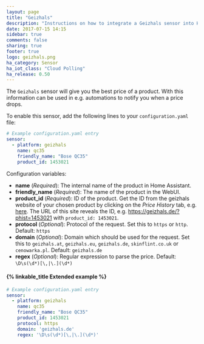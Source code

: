 ```yaml
---
layout: page
title: "Geizhals"
description: "Instructions on how to integrate a Geizhals sensor into Home Assistant."
date: 2017-07-15 14:15
sidebar: true
comments: false
sharing: true
footer: true
logo: geizhals.png
ha_category: Sensor
ha_iot_class: "Cloud Polling"
ha_release: 0.50
---
```



The `Geizhals` sensor will give you the best price of a product.
With this information can be used in e.g. automations to notify you when a price drops.

To enable this sensor, add the following lines to your `configuration.yaml` file:

```yaml
# Example configuration.yaml entry
sensor:
  - platform: geizhals
    name: qc35
    friendly_name: "Bose QC35"
    product_id: 1453021
```

Configuration variables:

- **name** (*Required*): The internal name of the product in Home Assistant.
- **friendly_name** (*Required*): The name of the product in the WebUI.
- **product_id** (*Required*): ID of the product. Get the ID from the geizhals website of your chosen product by clicking on the *Price History* tab, e.g. [here](https://geizhals.de/?phist=1453021). The URL of this site reveals the ID, e.g. <https://geizhals.de/?phist=1453021> with `product_id: 1453021`.
- **protocol** (*Optional*): Protocol of the request. Set this to `https` or `http`. Default: `https`
- **domain** (*Optional*): Domain which should be used for the request. Set this to `geizhals.at`, `geizhals.eu`, `geizhals.de`, `skinflint.co.uk` or `cenowarka.pl`. Default: `geizhals.de`
- **regex** (*Optional*): Regular expression to parse the price. Default: `\D\s(\d*)[\,|\.](\d*)`

#### {% linkable_title Extended example %}

```yaml
# Example configuration.yaml entry
sensor:
  - platform: geizhals
    name: qc35
    friendly_name: "Bose QC35"
    product_id: 1453021
    protocol: https
    domain: 'geizhals.de'
    regex: '\D\s(\d*)[\,|\.](\d*)'
```
